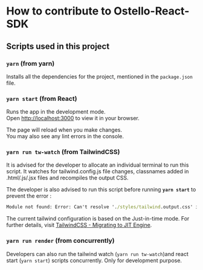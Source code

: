 # How to contribute to Ostello-React-SDK

## Scripts used in this project

### `yarn` (from yarn)

Installs all the dependencies for the project, mentioned in the `package.json` file.

### `yarn start` (from React)

Runs the app in the development mode.\
Open [http://localhost:3000](http://localhost:3000) to view it in your browser.

The page will reload when you make changes.\
You may also see any lint errors in the console.

<!-- ### `yarn test` (from React)

Launches the test runner in the interactive watch mode.\
See the section about [running tests](https://facebook.github.io/create-react-app/docs/running-tests) for more information. -->

<!-- ### `yarn build`(from React)

Builds the app for production to the `build` folder.\
It correctly bundles React in production mode and optimizes the build for the best performance.

The build is minified and the filenames include the hashes.\
Your app is ready to be deployed!

See the section about [deployment](https://facebook.github.io/create-react-app/docs/deployment) for more information.

### `yarn eject`(from React)

**Note: this is a one-way operation. Once you `eject`, you can't go back!**

If you aren't satisfied with the build tool and configuration choices, you can `eject` at any time. This command will remove the single build dependency from your project.

Instead, it will copy all the configuration files and the transitive dependencies (webpack, Babel, ESLint, etc) right into your project so you have full control over them. All of the commands except `eject` will still work, but they will point to the copied scripts so you can tweak them. At this point you're on your own. -->

### `yarn run tw-watch` (from TailwindCSS)

It is advised for the developer to allocate an individual terminal to run this script. It watches for tailwind.config.js file changes, classnames added in .html/.js/.jsx files and recompiles the output CSS.

The developer is also advised to run this script before running **`yarn start`** to prevent the error :

```bat
Module not found: Error: Can't resolve './styles/tailwind.output.css' in 'E:\Events\ostello\ostello-react-sdk\src'
```

The current tailwind configuration is based on the Just-in-time mode. For further details, visit [TailwindCSS - Migrating to JIT Engine](https://tailwindcss.com/docs/upgrade-guide#migrating-to-the-jit-engine).

### `yarn run render` (from concurrently)

Developers can also run the tailwind watch (`yarn run tw-watch`)and react start (`yarn start`) scripts concurrently. Only for development purpose.
